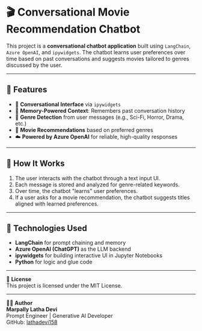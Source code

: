 # 🎬 Conversational Movie Recommendation Chatbot

This project is a **conversational chatbot application** built using `LangChain`, `Azure OpenAI`, and `ipywidgets`. The chatbot learns user preferences over time based on past conversations and suggests movies tailored to genres discussed by the user.

---

## 📌 Features

- 💬 **Conversational Interface** via `ipywidgets`
- 🧠 **Memory-Powered Context**: Remembers past conversation history
- 🎯 **Genre Detection** from user messages (e.g., Sci-Fi, Horror, Drama, etc.)
- 🎥 **Movie Recommendations** based on preferred genres
- ☁️ **Powered by Azure OpenAI** for reliable, high-quality responses

---

## 🚀 How It Works

1. The user interacts with the chatbot through a text input UI.
2. Each message is stored and analyzed for genre-related keywords.
3. Over time, the chatbot "learns" user preferences.
4. If a user asks for a movie recommendation, the chatbot suggests titles aligned with learned preferences.

---

## 🧰 Technologies Used

- **LangChain** for prompt chaining and memory
- **Azure OpenAI (ChatGPT)** as the LLM backend
- **ipywidgets** for building interactive UI in Jupyter Notebooks
- **Python** for logic and glue code

---

📄 **License**  
This project is licensed under the MIT License.

---

🙋‍♀️ **Author**  
**Marpally Latha Devi**  
Prompt Engineer | Generative AI Developer  
GitHub: [lathadevi158](https://github.com/lathadevi158)




